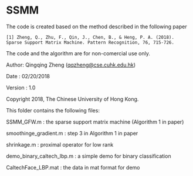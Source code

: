 # SSMM

The code is created based on the method described in the following paper 

	[1] Zheng, Q., Zhu, F., Qin, J., Chen, B., & Heng, P. A. (2018). Sparse Support Matrix Machine. Pattern Recognition, 76, 715-726.

The code and the algorithm are for non-comercial use only.

Author: Qingqing Zheng (qqzheng@cse.cuhk.edu.hk)

Date  : 02/20/2018

Version : 1.0 

Copyright 2018, The Chinese University of Hong Kong.


This folder contains the following files:

SSMM_GFW.m					: the sparse support matrix machine (Algorithm 1 in paper)

smoothinge_gradient.m 		: step 3 in Algorithm 1 in paper

shrinkage.m					: proximal operator for low rank

demo_binary_caltech_lbp.m 	: a simple demo for binary classification 

CaltechFace_LBP.mat  		: the data in mat format for demo 


